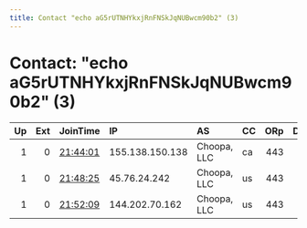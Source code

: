 ```yaml
---
title: Contact "echo aG5rUTNHYkxjRnFNSkJqNUBwcm90b2" (3)
---
```


# Contact: "echo aG5rUTNHYkxjRnFNSkJqNUBwcm90b2" (3)

|   Up |   Ext | JoinTime                                                                                            | IP              | AS          | CC   |   ORp |   Dirp | OS    | Version   | Nickname         |   eFamMembers |
|-----:|------:|:----------------------------------------------------------------------------------------------------|:----------------|:------------|:-----|------:|-------:|:------|:----------|:-----------------|--------------:|
|    1 |     0 | [21:44:01](https://metrics.torproject.org/rs.html#details/13CC49183E814DA5A23A15B4A7CC9178DBF279C2) | 155.138.150.138 | Choopa, LLC | ca   |   443 |      0 | Linux | 0.3.5.7   | W4k4RxnVdwZjwCqs |             3 |
|    1 |     0 | [21:48:25](https://metrics.torproject.org/rs.html#details/489E6746D663E46CDBF41AC01D3E31EA093B8CB7) | 45.76.24.242    | Choopa, LLC | us   |   443 |      0 | Linux | 0.3.5.7   | TVOp7u4X6lPLiO1G |             3 |
|    1 |     0 | [21:52:09](https://metrics.torproject.org/rs.html#details/FED09FAFD31F2759B17E4FF10F2D1D4135A072A2) | 144.202.70.162  | Choopa, LLC | us   |   443 |      0 | Linux | 0.3.5.7   | oP7dWrFPoSrLma2z |             3 |
